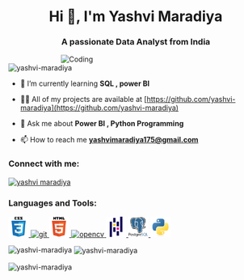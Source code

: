 <h1 align="center">Hi 👋, I'm Yashvi Maradiya</h1>
<h3 align="center">A passionate Data Analyst from India</h3>

<img align="right" alt="Coding" width="400" src="https://user-images.githubusercontent.com/59734313/157189039-c09b3e38-9f42-42c0-ab54-14f1574190a7.gif">


<p align="left"> <img src="https://komarev.com/ghpvc/?username=yashvi-maradiya&label=Profile%20views&color=0e75b6&style=flat" alt="yashvi-maradiya" /> </p>

- 🌱 I’m currently learning **SQL , power BI**

- 👨‍💻 All of my projects are available at [https://github.com/yashvi-maradiya](https://github.com/yashvi-maradiya)

- 💬 Ask me about **Power BI , Python Programming**

- 📫 How to reach me **yashvimaradiya175@gmail.com**

<h3 align="left">Connect with me:</h3>
<p align="left">
<a href="https://linkedin.com/in/yashvi maradiya" target="blank"><img align="center" src="https://raw.githubusercontent.com/rahuldkjain/github-profile-readme-generator/master/src/images/icons/Social/linked-in-alt.svg" alt="yashvi maradiya" height="30" width="40" /></a>
</p>

<h3 align="left">Languages and Tools:</h3>
<p align="left"> <a href="https://www.w3schools.com/css/" target="_blank" rel="noreferrer"> <img src="https://raw.githubusercontent.com/devicons/devicon/master/icons/css3/css3-original-wordmark.svg" alt="css3" width="40" height="40"/> </a> <a href="https://git-scm.com/" target="_blank" rel="noreferrer"> <img src="https://www.vectorlogo.zone/logos/git-scm/git-scm-icon.svg" alt="git" width="40" height="40"/> </a> <a href="https://www.w3.org/html/" target="_blank" rel="noreferrer"> <img src="https://raw.githubusercontent.com/devicons/devicon/master/icons/html5/html5-original-wordmark.svg" alt="html5" width="40" height="40"/> </a> <a href="https://opencv.org/" target="_blank" rel="noreferrer"> <img src="https://www.vectorlogo.zone/logos/opencv/opencv-icon.svg" alt="opencv" width="40" height="40"/> </a> <a href="https://pandas.pydata.org/" target="_blank" rel="noreferrer"> <img src="https://raw.githubusercontent.com/devicons/devicon/2ae2a900d2f041da66e950e4d48052658d850630/icons/pandas/pandas-original.svg" alt="pandas" width="40" height="40"/> </a> <a href="https://www.postgresql.org" target="_blank" rel="noreferrer"> <img src="https://raw.githubusercontent.com/devicons/devicon/master/icons/postgresql/postgresql-original-wordmark.svg" alt="postgresql" width="40" height="40"/> </a> <a href="https://www.python.org" target="_blank" rel="noreferrer"> <img src="https://raw.githubusercontent.com/devicons/devicon/master/icons/python/python-original.svg" alt="python" width="40" height="40"/> </a> </p>

<p><img align="left" src="https://github-readme-stats.vercel.app/api/top-langs?username=yashvi-maradiya&show_icons=true&locale=en&layout=compact" alt="yashvi-maradiya" /></p>

<p>&nbsp;<img align="center" src="https://github-readme-stats.vercel.app/api?username=yashvi-maradiya&show_icons=true&locale=en" alt="yashvi-maradiya" /></p>

<p><img align="center" src="https://github-readme-streak-stats.herokuapp.com/?user=yashvi-maradiya&" alt="yashvi-maradiya" /></p>

